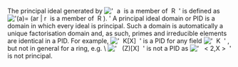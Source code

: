 The principal ideal generated by
!['  a  is a member of  R  '](equation_images/20263.2..png) is defined
as
!['(a)= (ar | r  is a member of  R ). '](equation_images/20263.1..png)
A principal ideal domain or PID is a domain in which every ideal is
principal. Such a domain is automatically a unique factorisation domain
and, as such, primes and irreducible elements are identical in a PID.
For example, !['  K[X]  '](equation_images/20263.3..png) is a PID for
any field !['  K  '](equation_images/20263.4..png) , but not in general
for a ring, e.g. \\ !['   (Z)[X]  '](equation_images/20263.5..png) is
not a PID as !['   \< 2,X \>  '](equation_images/20263.6..png) is not
principal.
